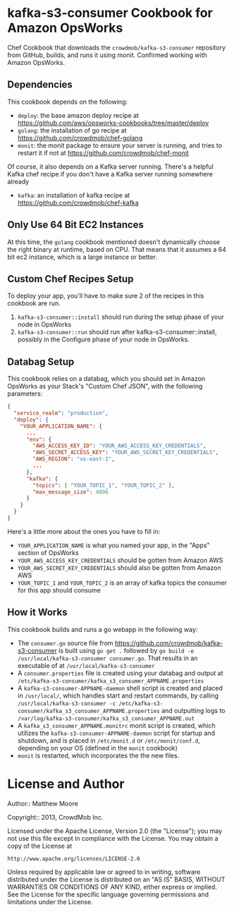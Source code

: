 kafka-s3-consumer Cookbook for Amazon OpsWorks
===============================

Chef Cookbook that downloads the `crowdmob/kafka-s3-consumer` repository from GitHub, builds, and runs it using monit. Confirmed working with Amazon OpsWorks.

Dependencies
-----------------------------
This cookbook depends on the following:

- `deploy`: the base amazon deploy recipe at https://github.com/aws/opsworks-cookbooks/tree/master/deploy
- `golang`: the installation of go recipe at https://github.com/crowdmob/chef-golang
- `monit`: the monit package to ensure your server is running, and tries to restart it if not at https://github.com/crowdmob/chef-monit

Of course, it also depends on a Kafka server running.  There's a helpful Kafka chef recipe if you don't have a Kafka server running somewhere already

- `kafka`: an installation of kafka recipe at https://github.com/crowdmob/chef-kafka


Only Use 64 Bit EC2 Instances
-----------------------------
At this time, the `golang` cookbook mentioned doesn't dynamically choose the right binary at runtime, based on CPU.  That means that it assumes a 64 bit ec2 instance, which is a large instance or better.

Custom Chef Recipes Setup
-----------------------------
To deploy your app, you'll have to make sure 2 of the recipes in this cookbook are run.

1. `kafka-s3-consumer::install` should run during the setup phase of your node in OpsWorks
2. `kafka-s3-consumer::run` should run after kafka-s3-consumer::install, possibly in the Configure phase of your node in OpsWorks.

Databag Setup
-----------------------------
This cookbook relies on a databag, which you should set in Amazon OpsWorks as your Stack's "Custom Chef JSON", with the following parameters:

```json
{
  "service_realm": "production",
  "deploy": {
    "YOUR_APPLICATION_NAME": {
      ...
      "env": {
        "AWS_ACCESS_KEY_ID": "YOUR_AWS_ACCESS_KEY_CREDENTIALS",
        "AWS_SECRET_ACCESS_KEY": "YOUR_AWS_SECRET_KEY_CREDENTIALS",
        "AWS_REGION": "us-east-1",
        ...
      },
      "kafka": {
        "topics": [ "YOUR_TOPIC_1", "YOUR_TOPIC_2" ],
        "max_message_size": 4096
      }
    }
  }
}
```

Here's a little more about the ones you have to fill in:
- `YOUR_APPLICATION_NAME` is what you named your app, in the "Apps" section of OpsWorks
- `YOUR_AWS_ACCESS_KEY_CREDENTIALS` should be gotten from Amazon AWS
- `YOUR_AWS_SECRET_KEY_CREDENTIALS` should also be gotten from Amazon AWS
- `YOUR_TOPIC_1` and `YOUR_TOPIC_2` is an array of kafka topics the consumer for this app should consume

How it Works
-----------------------------
This cookbook builds and runs a go webapp in the following way:

- The `consumer.go` source file from https://github.com/crowdmob/kafka-s3-consumer is built using `go get .` followed by `go build -o /usr/local/kafka-s3-consumer consumer.go`.  That results in an executable of at  `/usr/local/kafka-s3-consumer`
- A `consumer.properties` file is created using your databag and output at `/etc/kafka-s3-consumer/kafka_s3_consumer_APPNAME.properties`
- A `kafka-s3-consumer-APPNAME-daemon` shell script is created and placed in  `/usr/local/`, which handles start and restart commands, by calling  `/usr/local/kafka-s3-consumer -c /etc/kafka-s3-consumer/kafka_s3_consumer_APPNAME.properties` and outputting logs to `/var/log/kafka-s3-consumer/kafka_s3_consumer_APPNAME.out`
- A `kafka_s3_consumer_APPNAME.monitrc` monit script is created, which utilizes the `kafka-s3-consumer-APPNAME-daemon` script for startup and shutdown, and is placed in `/etc/monit.d` or `/etc/monit/conf.d`, depending on your OS (defined in the `monit` cookbook)
- `monit` is restarted, which incorporates the the new files.


License and Author
===============================
Author:: Matthew Moore

Copyright:: 2013, CrowdMob Inc.


Licensed under the Apache License, Version 2.0 (the "License"); you may not use this file except in compliance with the License. You may obtain a copy of the License at

    http://www.apache.org/licenses/LICENSE-2.0

Unless required by applicable law or agreed to in writing, software distributed under the License is distributed on an "AS IS" BASIS, WITHOUT WARRANTIES OR CONDITIONS OF ANY KIND, either express or implied. See the License for the specific language governing permissions and limitations under the License.
